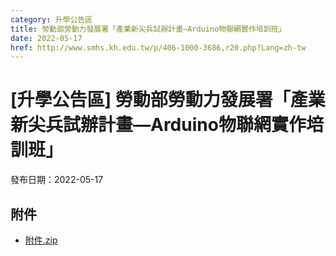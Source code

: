 ```yaml
---
category: 升學公告區
title: 勞動部勞動力發展署「產業新尖兵試辦計畫—Arduino物聯網實作培訓班」
date: 2022-05-17
href: http://www.smhs.kh.edu.tw/p/406-1000-3686,r20.php?Lang=zh-tw
---
```


# [升學公告區] 勞動部勞動力發展署「產業新尖兵試辦計畫—Arduino物聯網實作培訓班」

發布日期：2022-05-17



## 附件

- [附件.zip](https://www.smhs.kh.edu.tw/app/index.php?Action=downloadfile&file=WVhSMFlXTm9MekF2Y0hSaFh6TTBOakpmT1RRM05qRTJNbDgxTWprNU1TNTZhWEE9&fname=DGGGROTSYWQO41XX50LKSWHGRK30OOLKDGUWTSKK4125MLVWKPROVTPOUSSSPKPO)
